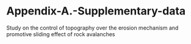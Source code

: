 # Appendix-A.-Supplementary-data
Study on the control of topography over the erosion mechanism and promotive sliding effect of rock avalanches
